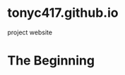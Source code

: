 # tonyc417.github.io
project website
<html>
  <head>
  </head>
  <body>
        <h1> The Beginning</h1>
  </body>
    </html>
    
